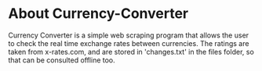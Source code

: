 # About Currency-Converter
Currency Converter is a simple web scraping program that allows the user to check the real time exchange rates between currencies. 
The ratings are taken from x-rates.com, and are stored in 'changes.txt' in the files folder, so that can be consulted offline too.

